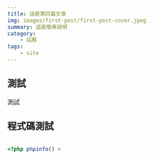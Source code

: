 ```yaml
---
title: 這是第四篇文章
img: images/first-post/first-post-cover.jpeg
summary: 這是簡單說明
category: 
    - 站務
tags:
    - site
---
```


## 測試

測試

## 程式碼測試

```php

<?php phpinfo() >
```
